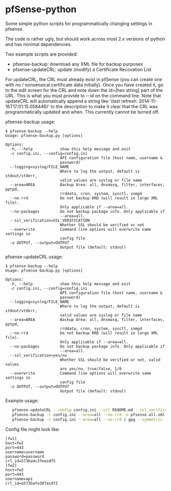 pfSense-python
==============

Some simple python scripts for programmatically changing settings in pfsense.

The code is rather ugly, but should work across most 2.x versions of python and has minimal dependencies.

Two example scripts are provided:
 - pfsense-backup: download any XML file for backup purposes
 - pfsense-updateCRL: update (modify) a Certificate Recovation List

For updateCRL, the CRL must already exist in pfSense (you can create one with no / nonsensical certificate data initially).  Once you have created it, go to the edit screen for the CRL and note down the id=[hex string] part of the URL.  This is what you must provide to --id on the command line.  Note that updateCRL will automatically append a string like '(last refresh: 2014-11-16T17:01:15.058446)' to the description to make it clear that the CRL was programmatically updated and when.  This currently cannot be turned off.

pfsense-backup usage:
```
$ pfsense-backup --help
Usage: pfsense-backup.py [options]

Options:
  -h, --help            show this help message and exit
  -c config.ini, --config=config.ini
                        API configuration file (host name, username &
                        password)
  --logging=syslog/FILE_NAME
                        Where to log the output, default is stdout/stderr,
                        valid values are syslog or file name
  --area=AREA           Backup Area: all, dnsmasq, filter, interfaces, pptpd,
                        rrddata, cron, system, sysctl, snmpd
  --no-rrd              Do not backup RRD (will result in large XML file).
                        Only applicable if --area=all.
  --no-packages         Do not backup package info. Only applicable if
                        --area=all.
  --ssl_verification=SSL_VERIFICATION
                        Whether SSL should be verified or not
  --overwrite           Command line options will overwrite same settings in
                        config file
  -o OUTPUT, --output=OUTPUT
                        Output file (default: stdout)
```

pfsense-updateCRL usage:

```
$ pfsense-backup --help
Usage: pfsense-backup.py [options]

Options:
  -h, --help            show this help message and exit
  -c config.ini, --config=config.ini
                        API configuration file (host name, username &
                        password)
  --logging=syslog/FILE_NAME
                        Where to log the output, default is stdout/stderr,
                        valid values are syslog or file name
  --area=AREA           Backup Area: all, dnsmasq, filter, interfaces, pptpd,
                        rrddata, cron, system, sysctl, snmpd
  --no-rrd              Do not backup RRD (will result in large XML file).
                        Only applicable if --area=all.
  --no-packages         Do not backup package info. Only applicable if
                        --area=all.
  --ssl_verification=yes/no
                        Whether SSL should be verified or not, valid values
                        are yes/no, true/false, 1/0
  --overwrite           Command line options will overwrite same settings in
                        config file
  -o OUTPUT, --output=OUTPUT
                        Output file (default: stdout)
```

Example usage:
```sh
   pfsense-updateCRL --config config.ini --crl README.md --ssl_verification false 
   pfsense-backup -c config.ini --area=all --no-rrd -o pfsense.all.xml
   pfsense-backup -c config.ini --area=all --no-rrd | gpg --symmetric --passphrase 'somethingdecent' -o pfsense.all.xml.gpg
```
Config file might look like:
```
[fw1]
host=fw1
port=443      
username=username
password=password
crl_id=573ba4c3feasdf5
[fw2]
host=fw2
port=443
username=api
crl_id=a573bafa387asdf2
```
